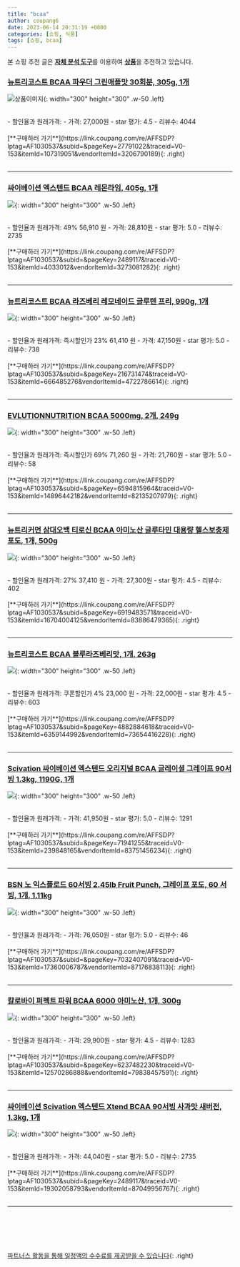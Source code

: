 ```yaml
---
title: "bcaa"
author: coupang6
date: 2023-06-14 20:31:19 +0800
categories: [쇼핑, 식품]
tags: [쇼핑, bcaa]
---
```


본 쇼핑 추천 글은 [**자체 분석 도구**](https://itemscout.io/)를 이용하여 [**상품**](https://link.coupang.com/a/bao1ui)을 추천하고 있습니다.

### [뉴트리코스트 BCAA 파우더 그린애플맛 30회분, 305g, 1개](https://link.coupang.com/re/AFFSDP?lptag=AF1030537&subid=&pageKey=27791022&traceid=V0-153&itemId=107319051&vendorItemId=3206790189) 

![상품이미지](https://thumbnail8.coupangcdn.com/thumbnails/remote/230x230ex/image/retail/images/2432123286614070-2ddf9bb4-e29b-466d-a18a-d3f55ab5e5ac.jpg){: width="300" height="300" .w-50 .left}


<br>
- 할인율과 원래가격: 
- 가격: 27,000원
- star 평가: 4.5
- 리뷰수: 4044
<br>
<br>
[**구매하러 가기**](https://link.coupang.com/re/AFFSDP?lptag=AF1030537&subid=&pageKey=27791022&traceid=V0-153&itemId=107319051&vendorItemId=3206790189){: .right}
<br>
<br>

---

### [싸이베이션 엑스텐드 BCAA 레몬라임, 405g, 1개](https://link.coupang.com/re/AFFSDP?lptag=AF1030537&subid=&pageKey=2489117&traceid=V0-153&itemId=4033012&vendorItemId=3273081282) 

![](https://thumbnail8.coupangcdn.com/thumbnails/remote/230x230ex/image/vendor_inventory/4fd6/1638c33ae1d8881a251e988e891a89ba79d0ad7b959c98b72eeba3682afa.jpg){: width="300" height="300" .w-50 .left}


<br>
- 할인율과 원래가격: 49%  56,910   원
- 가격: 28,810원
- star 평가: 5.0
- 리뷰수: 2735
<br>
<br>
[**구매하러 가기**](https://link.coupang.com/re/AFFSDP?lptag=AF1030537&subid=&pageKey=2489117&traceid=V0-153&itemId=4033012&vendorItemId=3273081282){: .right}
<br>
<br>

---

### [뉴트리코스트 BCAA 라즈베리 레모네이드 글루텐 프리, 990g, 1개](https://link.coupang.com/re/AFFSDP?lptag=AF1030537&subid=&pageKey=216731474&traceid=V0-153&itemId=666485276&vendorItemId=4722786614) 

![](https://thumbnail8.coupangcdn.com/thumbnails/remote/230x230ex/image/vendor_inventory/dabf/b268d3014cbc9df36cb488f5c1bb8361761375c201b18ae143a9fafc96dc.jpg){: width="300" height="300" .w-50 .left}


<br>
- 할인율과 원래가격: 즉시할인가 23%  61,410   원
- 가격: 47,150원
- star 평가: 5.0
- 리뷰수: 738
<br>
<br>
[**구매하러 가기**](https://link.coupang.com/re/AFFSDP?lptag=AF1030537&subid=&pageKey=216731474&traceid=V0-153&itemId=666485276&vendorItemId=4722786614){: .right}
<br>
<br>

---

### [EVLUTIONNUTRITION BCAA 5000mg, 2개, 249g](https://link.coupang.com/re/AFFSDP?lptag=AF1030537&subid=&pageKey=6594815964&traceid=V0-153&itemId=14896442182&vendorItemId=82135207979) 

![](https://thumbnail10.coupangcdn.com/thumbnails/remote/230x230ex/image/vendor_inventory/94ab/45d313e12901b99584c21b82c8ca6e7416a0003a5142156fb92b7e5c9c65.jpg){: width="300" height="300" .w-50 .left}


<br>
- 할인율과 원래가격: 즉시할인가 69%  71,260   원
- 가격: 21,760원
- star 평가: 5.0
- 리뷰수: 58
<br>
<br>
[**구매하러 가기**](https://link.coupang.com/re/AFFSDP?lptag=AF1030537&subid=&pageKey=6594815964&traceid=V0-153&itemId=14896442182&vendorItemId=82135207979){: .right}
<br>
<br>

---

### [뉴트리커먼 삼대오백 티로신 BCAA 아미노산 글루타민 대용량 헬스보충제 포도, 1개, 500g](https://link.coupang.com/re/AFFSDP?lptag=AF1030537&subid=&pageKey=6919483571&traceid=V0-153&itemId=16704004125&vendorItemId=83886479365) 

![](https://thumbnail9.coupangcdn.com/thumbnails/remote/230x230ex/image/retail/images/2022/11/14/15/5/fda9e0c5-8f07-4b3a-874c-9f1367c9ef16.jpg){: width="300" height="300" .w-50 .left}


<br>
- 할인율과 원래가격: 27%  37,410   원
- 가격: 27,300원
- star 평가: 4.5
- 리뷰수: 402
<br>
<br>
[**구매하러 가기**](https://link.coupang.com/re/AFFSDP?lptag=AF1030537&subid=&pageKey=6919483571&traceid=V0-153&itemId=16704004125&vendorItemId=83886479365){: .right}
<br>
<br>

---

### [뉴트리코스트 BCAA 블루라즈베리맛, 1개, 263g](https://link.coupang.com/re/AFFSDP?lptag=AF1030537&subid=&pageKey=4882884618&traceid=V0-153&itemId=6359144992&vendorItemId=73654416228) 

![](https://thumbnail6.coupangcdn.com/thumbnails/remote/230x230ex/image/rs_quotation_api/juk57spy/184786485b334a54a646f071a7611228.jpg){: width="300" height="300" .w-50 .left}


<br>
- 할인율과 원래가격: 쿠폰할인가 4%  23,000   원
- 가격: 22,000원
- star 평가: 4.5
- 리뷰수: 603
<br>
<br>
[**구매하러 가기**](https://link.coupang.com/re/AFFSDP?lptag=AF1030537&subid=&pageKey=4882884618&traceid=V0-153&itemId=6359144992&vendorItemId=73654416228){: .right}
<br>
<br>

---

### [Scivation 싸이베이션 엑스텐드 오리지널 BCAA 글레이셜 그레이프 90서빙 1.3kg, 1190G, 1개](https://link.coupang.com/re/AFFSDP?lptag=AF1030537&subid=&pageKey=71941255&traceid=V0-153&itemId=239848165&vendorItemId=83751456234) 

![](https://thumbnail6.coupangcdn.com/thumbnails/remote/230x230ex/image/vendor_inventory/2159/d0f74b6d3c04d0ee504fc5ac202c0b17ba706869a340e37ddfb46adc0383.jpg){: width="300" height="300" .w-50 .left}


<br>
- 할인율과 원래가격: 
- 가격: 41,950원
- star 평가: 5.0
- 리뷰수: 1291
<br>
<br>
[**구매하러 가기**](https://link.coupang.com/re/AFFSDP?lptag=AF1030537&subid=&pageKey=71941255&traceid=V0-153&itemId=239848165&vendorItemId=83751456234){: .right}
<br>
<br>

---

### [BSN 노 익스플로드 60서빙 2.45lb Fruit Punch, 그레이프 포도, 60 서빙, 1개, 1.11kg](https://link.coupang.com/re/AFFSDP?lptag=AF1030537&subid=&pageKey=7032407091&traceid=V0-153&itemId=17360006787&vendorItemId=87176838113) 

![](https://thumbnail10.coupangcdn.com/thumbnails/remote/230x230ex/image/vendor_inventory/a921/1085fde5b90eb6851d96a22732483c6acee7443198b101fb527f9a34bcbe.png){: width="300" height="300" .w-50 .left}


<br>
- 할인율과 원래가격: 
- 가격: 76,050원
- star 평가: 5.0
- 리뷰수: 46
<br>
<br>
[**구매하러 가기**](https://link.coupang.com/re/AFFSDP?lptag=AF1030537&subid=&pageKey=7032407091&traceid=V0-153&itemId=17360006787&vendorItemId=87176838113){: .right}
<br>
<br>

---

### [칼로바이 퍼펙트 파워 BCAA 6000 아미노산, 1개, 300g](https://link.coupang.com/re/AFFSDP?lptag=AF1030537&subid=&pageKey=6237482230&traceid=V0-153&itemId=12570286888&vendorItemId=79838457591) 

![](https://thumbnail7.coupangcdn.com/thumbnails/remote/230x230ex/image/retail/images/1046962291778116-1825728e-8f2a-468c-adb4-47fed4d64647.jpg){: width="300" height="300" .w-50 .left}


<br>
- 할인율과 원래가격: 
- 가격: 29,900원
- star 평가: 4.5
- 리뷰수: 1283
<br>
<br>
[**구매하러 가기**](https://link.coupang.com/re/AFFSDP?lptag=AF1030537&subid=&pageKey=6237482230&traceid=V0-153&itemId=12570286888&vendorItemId=79838457591){: .right}
<br>
<br>

---

### [싸이베이션 Scivation 엑스텐드 Xtend BCAA 90서빙 사과맛 새버전, 1.3kg, 1개](https://link.coupang.com/re/AFFSDP?lptag=AF1030537&subid=&pageKey=2489117&traceid=V0-153&itemId=19302058793&vendorItemId=87049956767) 

![](https://thumbnail10.coupangcdn.com/thumbnails/remote/230x230ex/image/vendor_inventory/14b6/00ca46d202ac639652c5ea3bb09657e76438662708becd11b9c12a07ee61.jpg){: width="300" height="300" .w-50 .left}


<br>
- 할인율과 원래가격: 
- 가격: 44,040원
- star 평가: 5.0
- 리뷰수: 2735
<br>
<br>
[**구매하러 가기**](https://link.coupang.com/re/AFFSDP?lptag=AF1030537&subid=&pageKey=2489117&traceid=V0-153&itemId=19302058793&vendorItemId=87049956767){: .right}
<br>
<br>

---
<br><br><br><br><br> [파트너스 활동을 통해 일정액의 수수료를 제공받을 수 있습니다](https://link.coupang.com/a/bao1ui){: .right}